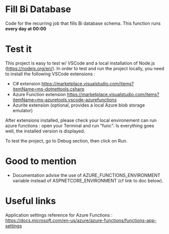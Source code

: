 # Fill Bi Database
Code for the recurring job that fills Bi database schema.
This function runs **every day at 00:00**

# Test it
This project is easy to test w/ VSCode and a local installation of Node.js (https://nodejs.org/en/).
In order to test and run the project locally, you need to install the following VSCode extensions : 
* C# extension https://marketplace.visualstudio.com/items?itemName=ms-dotnettools.csharp
* Azure Function extension https://marketplace.visualstudio.com/items?itemName=ms-azuretools.vscode-azurefunctions
* Azurite extension (optional, provides a local Azure blob storage emulator)

After extensions installed, please check your local environement can run azure functions : open your Terminal and run "func". Is everything goes well,
the installed version is displayed.

To test the project, go to Debug section, then click on Run.

# Good to mention
* Documentation advise the use of AZURE_FUNCTIONS_ENVIRONMENT variable instead of ASPNETCORE_ENVIRONMENT (cf link to doc below).

# Useful links
Application settings reference for Azure Functions : https://docs.microsoft.com/en-us/azure/azure-functions/functions-app-settings 